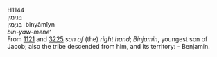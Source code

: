 <body>
  <p>H1144<br>  בּנימין  <br> בִּניָמִין  ‎  binyâmı̂yn  <br><i>bin-yaw-mene‘ </i><br>From <a href="h1121.htm">1121</a> and <a href="h3225.htm">3225</a>  <i>son</i> <i>of</i> (the) <i>right</i> <i>hand</i>; <i>Binjamin</i>, youngest son of Jacob; also the tribe descended from him, and its territory: - Benjamin.<br></p>
 </body>